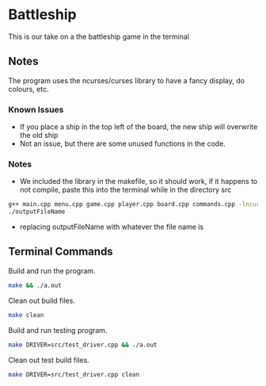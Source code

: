 # Battleship
This is our take on a the battleship game in the terminal

## Notes

The program uses the ncurses/curses library to have a fancy display, do colours, etc.

### Known Issues
- If you place a ship in the top left of the board, the new ship will overwrite the old ship
- Not an issue, but there are some unused functions in the code.

### Notes
- We included the library in the makefile, so it should work, if it happens to not compile, paste this into the terminal while in the directory src

```bash
g++ main.cpp menu.cpp game.cpp player.cpp board.cpp commands.cpp -lncurses
./outputFileName
```
- replacing outputFileName with whatever the file name is

## Terminal Commands

Build and run the program.

```sh
make && ./a.out
```

Clean out build files.

```sh
make clean
```

Build and run testing program.

```sh
make DRIVER=src/test_driver.cpp && ./a.out
```

Clean out test build files.

```sh
make DRIVER=src/test_driver.cpp clean
```
